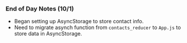 ### End of Day Notes (10/1)
* Began setting up AsyncStorage to store contact info.
* Need to migrate asynch function from `contacts_reducer` to `App.js` to store data in AsyncStorage.
